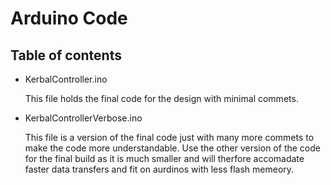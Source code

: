 # Arduino Code

## Table of contents

* KerbalController.ino 

    This file holds the final code for the design with minimal commets.
    
 * KerbalControllerVerbose.ino
     
     This file is a version of the final code just with many more commets to make the code more understandable. Use the other version of the code for the final build as it is much smaller and will therfore accomadate faster data transfers and fit on aurdinos with less flash memeory.
